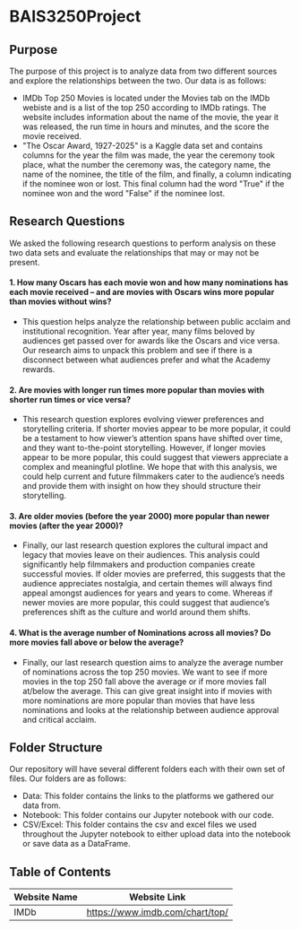 # BAIS3250Project

## Purpose
The purpose of this project is to analyze data from two different sources and explore the relationships between the two. Our data is as follows:
- IMDb Top 250 Movies is located under the Movies tab on the IMDb webiste and is a list of the top 250 according to IMDb ratings. The website includes information about the name of the movie, the year it was released, the run time in hours and minutes, and the score the movie received.
- "The Oscar Award, 1927-2025" is a Kaggle data set and contains columns for the year the film was made, the year the ceremony took place, what the number the ceremony was, the category name, the name of the nominee, the title of the film, and finally, a column indicating if the nominee won or lost. This final column had the word "True" if the nominee won and the word "False" if the nominee lost.

## Research Questions
We asked the following research questions to perform analysis on these two data sets and evaluate the relationships that may or may not be present.

#### 1.	How many Oscars has each movie won and how many nominations has each movie received – and are movies with Oscars wins more popular than movies without wins?
- This question helps analyze the relationship between public acclaim and institutional recognition. Year after year, many films beloved by audiences get passed over for awards like the Oscars and vice versa. Our research aims to unpack this problem and see if there is a disconnect between what audiences prefer and what the Academy rewards.

#### 2.	Are movies with longer run times more popular than movies with shorter run times or vice versa?
- This research question explores evolving viewer preferences and storytelling criteria. If shorter movies appear to be more popular, it could be a testament to how viewer’s attention spans have shifted over time, and they want to-the-point storytelling. However, if longer movies appear to be more popular, this could suggest that viewers appreciate a complex and meaningful plotline. We hope that with this analysis, we could help current and future filmmakers cater to the audience’s needs and provide them with insight on how they should structure their storytelling.

#### 3.	Are older movies (before the year 2000) more popular than newer movies (after the year 2000)?
- Finally, our last research question explores the cultural impact and legacy that movies leave on their audiences. This analysis could significantly help filmmakers and production companies create successful movies. If older movies are preferred, this suggests that the audience appreciates nostalgia, and certain themes will always find appeal amongst audiences for years and years to come. Whereas if newer movies are more popular, this could suggest that audience’s preferences shift as the culture and world around them shifts.

#### 4.	What is the average number of Nominations across all movies? Do more movies fall above or below the average?
- Finally, our last research question aims to analyze the average number of nominations across the top 250 movies. We want to see if more movies in the top 250 fall above the average or if more movies fall at/below the average. This can give great insight into if movies with more nominations are more popular than movies that have less nominations and looks at the relationship between audience approval and critical acclaim.

## Folder Structure
Our repository will have several different folders each with their own set of files. Our folders are as follows:
- Data: This folder contains the links to the platforms we gathered our data from.
- Notebook: This folder contains our Jupyter notebook with our code.
- CSV/Excel: This folder contains the csv and excel files we used throughout the Jupyter notebook to either upload data into the notebook or save data as a DataFrame.

## Table of Contents
| Website Name | Website Link |
| ------ | ------ |
| IMDb | https://www.imdb.com/chart/top/ |
